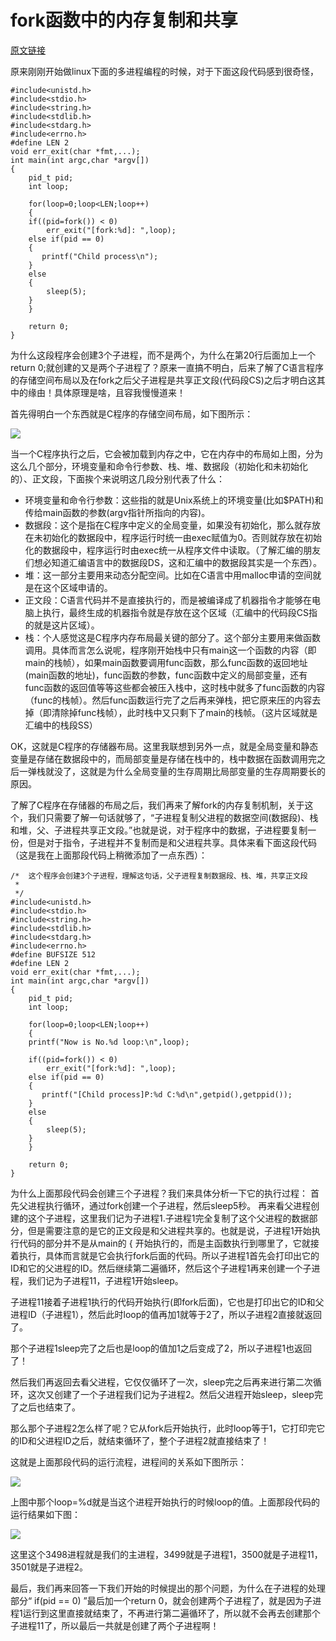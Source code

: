 # fork函数中的内存复制和共享

[原文链接](https://www.cnblogs.com/bwangel23/p/4190043.html)

原来刚刚开始做linux下面的多进程编程的时候，对于下面这段代码感到很奇怪，

	#include<unistd.h>
	#include<stdio.h>
	#include<string.h>
	#include<stdlib.h>
	#include<stdarg.h>
	#include<errno.h>
	#define LEN 2
	void err_exit(char *fmt,...);
	int main(int argc,char *argv[])
	{
	    pid_t pid;
	    int loop; 
	
	    for(loop=0;loop<LEN;loop++)
	    {
	    if((pid=fork()) < 0)
	        err_exit("[fork:%d]: ",loop);
	    else if(pid == 0)
	    {
	       printf("Child process\n"); 
	    }
	    else
	    {
	        sleep(5);
	    }
	    }
	
	    return 0;
	}

为什么这段程序会创建3个子进程，而不是两个，为什么在第20行后面加上一个return 0;就创建的又是两个子进程了？原来一直搞不明白，后来了解了C语言程序的存储空间布局以及在fork之后父子进程是共享正文段(代码段CS)之后才明白这其中的缘由！具体原理是啥，且容我慢慢道来！

首先得明白一个东西就是C程序的存储空间布局，如下图所示：

![](https://images0.cnblogs.com/blog/693341/201412/281506164199608.png)

当一个C程序执行之后，它会被加载到内存之中，它在内存中的布局如上图，分为这么几个部分，环境变量和命令行参数、栈、堆、数据段（初始化和未初始化的）、正文段，下面挨个来说明这几段分别代表了什么：

- 环境变量和命令行参数：这些指的就是Unix系统上的环境变量(比如$PATH)和传给main函数的参数(argv指针所指向的内容)。
- 数据段：这个是指在C程序中定义的全局变量，如果没有初始化，那么就存放在未初始化的数据段中，程序运行时统一由exec赋值为0。否则就存放在初始化的数据段中，程序运行时由exec统一从程序文件中读取。（了解汇编的朋友们想必知道汇编语言中的数据段DS，这和汇编中的数据段其实是一个东西）。
- 堆：这一部分主要用来动态分配空间。比如在C语言中用malloc申请的空间就是在这个区域申请的。
- 正文段：C语言代码并不是直接执行的，而是被编译成了机器指令才能够在电脑上执行，最终生成的机器指令就是存放在这个区域（汇编中的代码段CS指的就是这片区域）。
- 栈：个人感觉这是C程序内存布局最关键的部分了。这个部分主要用来做函数调用。具体而言怎么说呢，程序刚开始栈中只有main这一个函数的内容（即main的栈帧），如果main函数要调用func函数，那么func函数的返回地址(main函数的地址)，func函数的参数，func函数中定义的局部变量，还有func函数的返回值等等这些都会被压入栈中，这时栈中就多了func函数的内容（func的栈帧）。然后func函数运行完了之后再来弹栈，把它原来压的内容去掉（即清除掉func栈帧），此时栈中又只剩下了main的栈帧。（这片区域就是汇编中的栈段SS）

OK，这就是C程序的存储器布局。这里我联想到另外一点，就是全局变量和静态变量是存储在数据段中的，而局部变量是存储在栈中的，栈中数据在函数调用完之后一弹栈就没了，这就是为什么全局变量的生存周期比局部变量的生存周期要长的原因。

了解了C程序在存储器的布局之后，我们再来了解fork的内存复制机制，关于这个，我们只需要了解一句话就够了，“子进程复制父进程的数据空间(数据段)、栈和堆，父、子进程共享正文段。”也就是说，对于程序中的数据，子进程要复制一份，但是对于指令，子进程并不复制而是和父进程共享。具体来看下面这段代码（这是我在上面那段代码上稍微添加了一点东西）：

	/*  这个程序会创建3个子进程，理解这句话，父子进程复制数据段、栈、堆，共享正文段
	 *
	 */
	#include<unistd.h>
	#include<stdio.h>
	#include<string.h>
	#include<stdlib.h>
	#include<stdarg.h>
	#include<errno.h>
	#define BUFSIZE 512
	#define LEN 2
	void err_exit(char *fmt,...);
	int main(int argc,char *argv[])
	{
	    pid_t pid;
	    int loop; 
	
	    for(loop=0;loop<LEN;loop++)
	    {
	    printf("Now is No.%d loop:\n",loop);
	
	    if((pid=fork()) < 0)
	        err_exit("[fork:%d]: ",loop);
	    else if(pid == 0)
	    {
	       printf("[Child process]P:%d C:%d\n",getpid(),getppid()); 
	    }
	    else
	    {
	        sleep(5);
	    }
	    }
	
	    return 0;
	}

为什么上面那段代码会创建三个子进程？我们来具体分析一下它的执行过程：
首先父进程执行循环，通过fork创建一个子进程，然后sleep5秒。
再来看父进程创建的这个子进程，这里我们记为子进程1.子进程1完全复制了这个父进程的数据部分，但是需要注意的是它的正文段是和父进程共享的。也就是说，子进程1开始执行代码的部分并不是从main的 { 开始执行的，而是主函数执行到哪里了，它就接着执行，具体而言就是它会执行fork后面的代码。所以子进程1首先会打印出它的ID和它的父进程的ID。然后继续第二遍循环，然后这个子进程1再来创建一个子进程，我们记为子进程11，子进程1开始sleep。

子进程11接着子进程1执行的代码开始执行(即fork后面)，它也是打印出它的ID和父进程ID（子进程1），然后此时loop的值再加1就等于2了，所以子进程2直接就返回了。

那个子进程1sleep完了之后也是loop的值加1之后变成了2，所以子进程1也返回了！

然后我们再返回去看父进程，它仅仅循环了一次，sleep完之后再来进行第二次循环，这次又创建了一个子进程我们记为子进程2。然后父进程开始sleep，sleep完了之后也结束了。

那么那个子进程2怎么样了呢？它从fork后开始执行，此时loop等于1，它打印完它的ID和父进程ID之后，就结束循环了，整个子进程2就直接结束了！

这就是上面那段代码的运行流程，进程间的关系如下图所示：

![](https://images0.cnblogs.com/blog/693341/201412/282052162788353.png)

上图中那个loop=%d就是当这个进程开始执行的时候loop的值。上面那段代码的运行结果如下图：

![](https://images0.cnblogs.com/blog/693341/201412/282054135282667.png)


这里这个3498进程就是我们的主进程，3499就是子进程1，3500就是子进程11，3501就是子进程2。

最后，我们再来回答一下我们开始的时候提出的那个问题，为什么在子进程的处理部分“ if(pid == 0) ”最后加一个return 0，就会创建两个子进程了，就是因为子进程1运行到这里直接就结束了，不再进行第二遍循环了，所以就不会再去创建那个子进程11了，所以最后一共就是创建了两个子进程啊！
